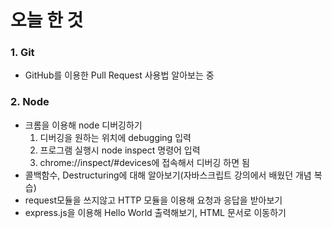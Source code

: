 # 오늘 한 것
### 1. Git
- GitHub를 이용한 Pull Request 사용법 알아보는 중 

### 2. Node
- 크롬을 이용해 node 디버깅하기
    1. 디버깅을 원하는 위치에 debugging 입력
    2. 프로그램 실행시 node inspect 명령어 입력
    3. chrome://inspect/#devices에 접속해서 디버깅 하면 됨
- 콜백함수, Destructuring에 대해 알아보기(자바스크립트 강의에서 배웠던 개념 복습)
- request모듈을 쓰지않고 HTTP 모듈을 이용해 요청과 응답을 받아보기 
- express.js을 이용해 Hello World 출력해보기, HTML 문서로 이동하기